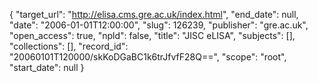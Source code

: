 {
  "target_url": "http://elisa.cms.gre.ac.uk/index.html", 
  "end_date": null, 
  "date": "2006-01-01T12:00:00", 
  "slug": 126239, 
  "publisher": "gre.ac.uk", 
  "open_access": true, 
  "npld": false, 
  "title": "JISC eLISA", 
  "subjects": [], 
  "collections": [], 
  "record_id": "20060101T120000/skKoDGaBC1k6trJfvfF28Q==", 
  "scope": "root", 
  "start_date": null
}

